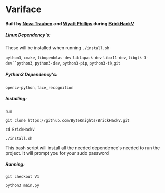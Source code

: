 # Variface

#### Built by [Nova Trauben](https://github.com/1fabunicorn) and [Wyatt Phillips](https://github.com/sirtangent) during [BrickHackV](https://brickhack.io/)

##### Linux Dependency's:
These will be installed when running `./install.sh`

`python3`, `cmake`, `libopenblas-dev` `liblapack-dev` `libx11-dev`,
`libgtk-3-dev``python3`, `python3-dev`, `python3-pip`, `python3-tk`,`git`

##### Python3 Dependency's:
`opencv-python`, `face_recognition`

##### Installing:

run

`git clone https://github.com/ByteKnights/BrickHackV.git`

`cd BrickHackV`

`./install.sh`

This bash script will install all the needed dependence's needed to run the project.
It will prompt you for your sudo password

##### Running:

`git checkout V1`

`python3 main.py`

